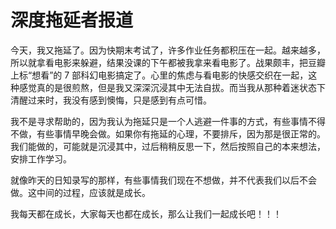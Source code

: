 # 深度拖延者报道

今天，我又拖延了。因为快期末考试了，许多作业任务都积压在一起。越来越多，所以就拿看电影来躲避，结果没课的下午都被我拿来看电影了。战果颇丰，把豆瓣上标“想看”的 7 部科幻电影搞定了。心里的焦虑与看电影的快感交织在一起，这种感觉真的是很煎熬，但是我又深深沉浸其中无法自拔。而当我从那种着迷状态下清醒过来时，我没有感到懊悔，只是感到有点可惜。

我不是寻求帮助的，因为我认为拖延只是一个人逃避一件事的方式，有些事情不得不做，有些事情早晚会做。如果你有拖延的心理，不要排斥，因为那是很正常的。我们能做的，可能就是沉浸其中，过后稍稍反思一下，然后按照自己的本来想法，安排工作学习。

就像昨天的日知录写的那样，有些事情我们现在不想做，并不代表我们以后不会做。这中间的过程，应该就是成长。

我每天都在成长，大家每天也都在成长，那么让我们一起成长吧！！！
